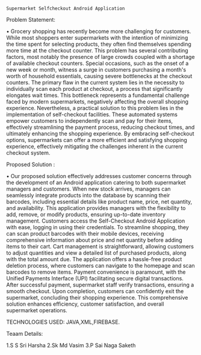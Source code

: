                                                                                                   Supermarket Selfcheckout Android Application
Problem Statement:

• Grocery shopping has recently become more challenging for customers. While most shoppers enter supermarkets with the intention of minimizing the time spent for selecting products, they often find themselves spending more time at the checkout counter. This problem has several contributing factors, most notably the  presence of large crowds coupled with a shortage of available checkout counters. Special occasions, such as the onset of a new week or month, witness a surge in customers purchasing a month's worth of household essentials, causing severe bottlenecks at the checkout counters. The primary flaw in the current system lies in the necessity to individually scan each product at checkout, a process that significantly elongates wait times. This bottleneck represents a fundamental challenge faced by modern supermarkets, negatively affecting the overall shopping experience. Nevertheless, a practical solution to this problem lies in the implementation of self-checkout facilities. These automated systems empower customers to independently scan and pay for their items, effectively streamlining the payment process, reducing checkout times, and ultimately enhancing the shopping experience. By embracing self-checkout options, supermarkets can offer a more efficient and satisfying shopping experience, effectively mitigating the challenges inherent in the current checkout system.



Proposed Solution :
 
• Our proposed solution effectively addresses customer concerns through the development of an Android application catering to both supermarket managers and customers. When new stock arrives, managers can seamlessly integrate products into the database by scanning their barcodes, including essential details like product name, price, net quantity, and availability. This application provides managers with the flexibility to add, remove, or modify products, ensuring up-to-date inventory management. Customers access the Self-Checkout Android Application with ease, logging in using their credentials. To streamline shopping, they can scan product barcodes with their mobile devices, receiving comprehensive information about price and net quantity before adding items to their cart. Cart management is straightforward, allowing customers to adjust quantities and view a detailed list of purchased products, along with the total amount due. The application offers a hassle-free product deletion process, where customers can navigate to the homepage and scan barcodes to remove items. Payment convenience is paramount, with the Unified Payments Interface (UPI) facilitating secure digital transactions. After successful payment, supermarket staff verify transactions, ensuring a smooth checkout. Upon completion, customers can confidently exit the supermarket, concluding their shopping experience. This comprehensive solution enhances efficiency, customer satisfaction, and overall supermarket operations.


TECHNOLOGIES USED:  JAVA,XML,FIREBASE.



Teaam Details:

1.S S Sri Harsha
2.Sk Md Vasim
3.P Sai Naga Saketh
